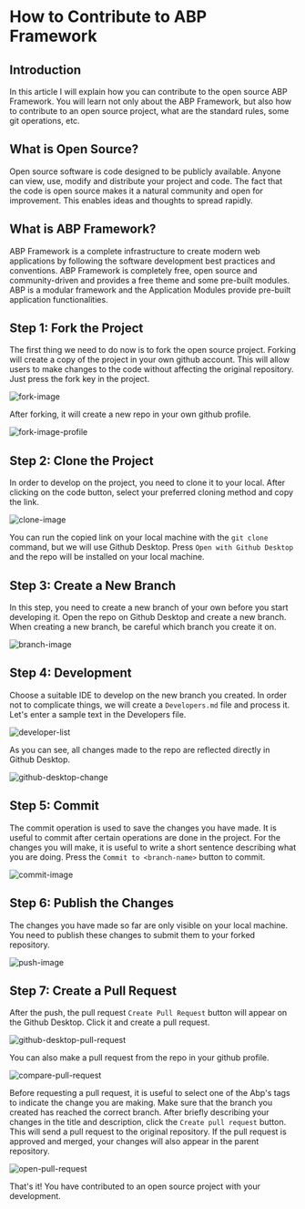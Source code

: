 # How to Contribute to ABP Framework

## Introduction

In this article I will explain how you can contribute to the open source ABP Framework. You will learn not only about the ABP Framework, but also how to contribute to an open source project, what are the standard rules, some git operations, etc.

## What is Open Source?

Open source software is code designed to be publicly available. Anyone can view, use, modify and distribute your project and code. The fact that the code is open source makes it a natural community and open for improvement. This enables ideas and thoughts to spread rapidly.

## What is ABP Framework?

ABP Framework is a complete infrastructure to create modern web applications by following the software development best practices and conventions. ABP Framework is completely free, open source and community-driven and provides a free theme and some pre-built modules. ABP is a modular framework and the Application Modules provide pre-built application functionalities.

## Step 1: Fork the Project

The first thing we need to do now is to fork the open source project. Forking will create a copy of the project in your own github account. This will allow users to make changes to the code without affecting the original repository. Just press the fork key in the project.

![fork-image](images/fork-project-image.png)

After forking, it will create a new repo in your own github profile.

![fork-image-profile](images/fork-project-profile.png)

## Step 2: Clone the Project

In order to develop on the project, you need to clone it to your local. After clicking on the code button, select your preferred cloning method and copy the link. 

![clone-image](images/clone-image.png)

You can run the copied link on your local machine with the `git clone` command, but we will use Github Desktop. Press `Open with Github Desktop` and the repo will be installed on your local machine. 

## Step 3: Create a New Branch

In this step, you need to create a new branch of your own before you start developing it. Open the repo on Github Desktop and create a new branch. When creating a new branch, be careful which branch you create it on.

![branch-image](images/branch-image.png)

## Step 4: Development

Choose a suitable IDE to develop on the new branch you created. In order not to complicate things, we will create a `Developers.md` file and process it. Let's enter a sample text in the Developers file.

![developer-list](images/developer-list.png)

As you can see, all changes made to the repo are reflected directly in Github Desktop.

![github-desktop-change](images/github-desktop-change.png)

## Step 5: Commit

The commit operation is used to save the changes you have made. It is useful to commit after certain operations are done in the project. For the changes you will make, it is useful to write a short sentence describing what you are doing. Press the `Commit to <branch-name>` button to commit. 

![commit-image](images/commit-image.png)

## Step 6: Publish the Changes

The changes you have made so far are only visible on your local machine. You need to publish these changes to submit them to your forked repository.

![push-image](images/git-push-image.png)

## Step 7: Create a Pull Request

After the push, the pull request `Create Pull Request` button will appear on the Github Desktop. Click it and create a pull request.

![github-desktop-pull-request](images/github-desktop-pull-request.png)

You can also make a pull request from the repo in your github profile.

![compare-pull-request](images/pull-request-image.png)

Before requesting a pull request, it is useful to select one of the Abp's tags to indicate the change you are making. Make sure that the branch you created has reached the correct branch. After briefly describing your changes in the title and description, click the `Create pull request` button. This will send a pull request to the original repository. If the pull request is approved and merged, your changes will also appear in the parent repository.


![open-pull-request](images/open-pull-request-image.png)

That's it! You have contributed to an open source project with your development.



